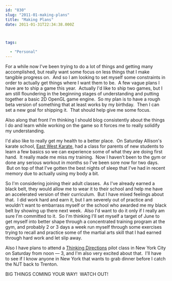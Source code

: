 ```yaml
---
id: "830"
slug: "2011-01-making-plans"
title: "Making Plans"
date: 2011-01-31T22:34:38.000Z



tags:

  - "Personal"
---
```

<div class="sqs-html-content">
  <p>For a while now I've been trying to do a lot of things and getting many accomplished, but really want some focus on less things that I make tangible progress on.  And so I am looking to set myself some constraints in order to actually get things where I want them to be.  A few vague plans I have are to ship a game this year.  Actually I'd like to ship two games, but I am still floundering in the beginning stages of understanding and putting together a basic 2D OpenGL game engine.  So my plan is to have a rough beta version of something that at least works by my birthday.  Then I can set a new goal for shipping it.  That should help give me some focus.</p>
<p>Also along that front I'm thinking I should blog consistently about the things I do and learn while working on the game so it forces me to really solidify my understanding.</p>
<p>I'd also like to really get my health to a better place.  On Saturday Allison's karate school, <a href="http://eastwestkarateandfitness.com/welcome/">East West Karate</a>, had a class for parents of new students to learn a few basics so we can experience some of what they are doing first hand.  It really made me miss my training.  Now I haven't been to the gym or done any serious workout in months so I've been sore now for two days.  But on top of that I've gotten the best nights of sleep that I've had in recent memory due to actually using my body a bit.</p>
<p>So I'm considering joining their adult classes.  As I've already earned a black belt, they would allow me to wear it to their school and help me have an accelerated version of their curriculum.  But I have mixed feelings about that.  I did work hard and earn it, but I am severely out of practice and wouldn't want to embarrass myself or the school who awarded me my black belt by showing up there next week.  Also I'd want to do it only if I really am sure I'm committed to it.  So I'm thinking I'll set myself a target of June to get myself into better shape through a concentrated training program at the gym, and probably 2 or 3 days a week run myself through some exercises trying to recall and practice some of the martial arts skill that I had earned through hard work and let slip away.</p>
<p>Also I have plans to attend a <a href="http://thinkingdirections.com/">Thinking Directions</a> pilot class in New York City on Saturday from noon — 3, and I'm also very excited about that.  I'll have to see if I know anyone in New York that wants to grab dinner before I catch the NJT back to Trenton.</p>
<p>BIG THINGS COMING YOUR WAY!  WATCH OUT!</p>
</div>

